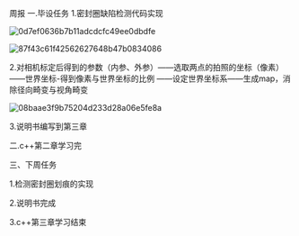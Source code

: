 周报
一.毕设任务
1.密封圈缺陷检测代码实现

![0d7ef0636b7b11adcdcfc49ee0dbdfe](https://github.com/user-attachments/assets/483e467d-66c8-4030-92db-60d6a61c5a95)

![87f43c61f42562627648b47b0834086](https://github.com/user-attachments/assets/62557348-62a1-4401-8c26-149f537b39cf)

2.对相机标定后得到的参数（内参、外参）——选取两点的拍照的坐标（像素）——世界坐标-得到像素与世界坐标的比例
       ——设定世界坐标系——生成map，消除径向畸变与视角畸变

![08baae3f9b75204d233d28a06e5fe8a](https://github.com/user-attachments/assets/95b7f6e0-17b1-4979-935c-682f3f261078)

3.说明书编写到第三章

二.c++第二章学习完



三、下周任务

1.检测密封圈划痕的实现

2.说明书完成

3.c++第三章学习结束
